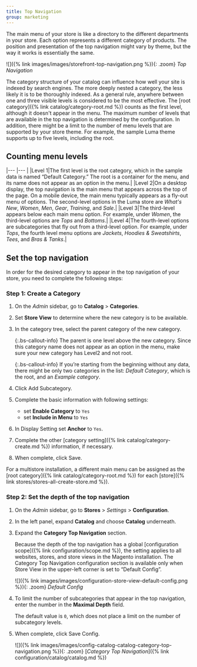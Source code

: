 ```yaml
---
title: Top Navigation
group: marketing
---
```


The main menu of your store is like a directory to the different departments in your store. Each option represents a different category of products. The position and presentation of the top navigation might vary by theme, but the way it works is essentially the same.

![]({% link images/images/storefront-top-navigation.png %}){: .zoom}
_Top Navigation_

The category structure of your catalog can influence how well your site is indexed by search engines. The more deeply nested a category, the less likely it is to be thoroughly indexed. As a general rule, anywhere between one and three visible levels is considered to be the most effective. The [root category]({% link catalog/category-root.md %}) counts as the first level, although it doesn't appear in the menu. The maximum number of levels that are available in the top navigation is determined by the configuration. In addition, there might be a limit to the number of menu levels that are supported by your store theme. For example, the sample Luma theme supports up to five levels, including the root.

## Counting menu levels

|--- |--- |
|Level 1|The first level is the root category, which in the sample data  is named “Default Category.” The root is a container for the menu, and its name does not appear as an option in the menu.|
|Level 2|On a desktop display, the top navigation is the main menu that appears across the top of the page. On a mobile device, the main menu typically appears as a fly-out menu of options. The second-level options in the Luma  store are _What's New_, _Women_, _Men_, _Gear_, _Training_, and _Sale_.|
|Level 3|The third-level appears below each  main menu option. For example, under _Women_, the third-level options are _Tops_ and _Bottoms_.|
|Level 4|The fourth-level options are subcategories that fly out from a third-level option. For example, under _Tops_, the fourth level menu options are _Jackets_, _Hoodies & Sweatshirts_, _Tees_, and _Bras & Tanks_.|

## Set the top navigation

In order for the desired category to appear in the top navigation of your store, you need to complete the following steps:

### Step 1: Create a Category

1. On the _Admin_ sidebar, go to **Catalog** > **Categories**.

1. Set **Store View** to determine where the new category is to be available.

1. In the category tree, select the parent category of the new category.

   {:.bs-callout-info}
   The parent is one level above the new category. Since this category name does not appear as an option in the menu, make sure your new category has Level2 and not root.

   {:.bs-callout-info}
   If you’re starting from the beginning without any data, there might be only two categories in the list: _Default Category_, which is the root, and an _Example category_.

1. Click <span class="btn">Add Subcategory</span>.

1. Complete the basic information with following settings:

   - set **Enable Category** to `Yes`
   - set **Include in Menu** to `Yes`

1. In Display Setting set **Anchor** to `Yes`.

1. Complete the other [category setting]({% link catalog/category-create.md %}) information, if necessary.

1. When complete, click <span class="btn">Save</span>.

For a multistore installation, a different main menu can be assigned as the [root category]({% link catalog/category-root.md %}) for each [store]({% link stores/stores-all-create-store.md %}).

### Step 2: Set the depth of the top navigation

1. On the _Admin_ sidebar, go to **Stores** > _Settings_ > **Configuration**.

1. In the left panel, expand **Catalog** and choose **Catalog** underneath.

1. Expand the **Category Top Navigation** section.

   Because the depth of the top navigation has a global [configuration scope]({% link configuration/scope.md %}), the setting applies to all websites, stores, and store views in the Magento installation. The Category Top Navigation configuration section is available only when Store View in the upper-left corner is set to “Default Config”.

   ![]({% link images/images/configuration-store-view-default-config.png %}){: .zoom}
   _Default Config_

1. To limit the number of subcategories that appear in the top navigation, enter the number in the **Maximal Depth** field.

   The default value is `0`, which does not place a limit on the number of subcategory levels.

1. When complete, click <span class="btn">Save Config</span>.

   ![]({% link images/images/config-catalog-catalog-category-top-navigation.png %}){: .zoom}
   [_Category Top Navigation_]({% link configuration/catalog/catalog.md %})
